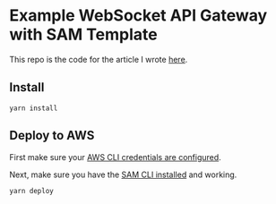 # Example WebSocket API Gateway with SAM Template

This repo is the code for the article I wrote [here](https://medium.com/build-succeeded/defining-websocket-api-gateway-endpoints-in-a-sam-template-4380ac5ef01b).

## Install

```
yarn install
```

## Deploy to AWS

First make sure your [AWS CLI credentials are configured](https://docs.aws.amazon.com/cli/latest/userguide/cli-chap-configure.html).

Next, make sure you have the [SAM CLI installed](https://docs.aws.amazon.com/serverless-application-model/latest/developerguide/serverless-sam-cli-install.html) and working.

```
yarn deploy
```

